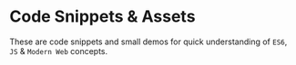 # Code Snippets & Assets

These are code snippets and small demos for quick understanding of `ES6`, `JS` & `Modern Web` concepts.
